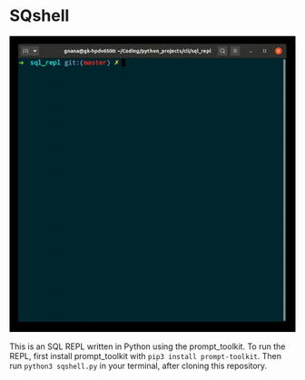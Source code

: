 # SQshell

![](Sqshell.gif)

This is an SQL REPL written in Python using the prompt_toolkit. To run the REPL, first install prompt_toolkit with ```pip3 install prompt-toolkit```. Then run ```python3 sqshell.py``` in your terminal, after cloning this repository. 
